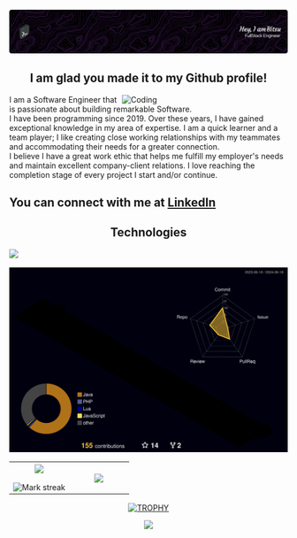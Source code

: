 <!-- ![MasterHead](https://developers.giphy.com/branch/master/static/api-512d36c09662682717108a38bbb5c57d.gif) -->
![MasterHead](./assets/gh-header-image.png)


<!-- <h1 align="center">Hi <img src="https://media.giphy.com/media/hvRJCLFzcasrR4ia7z/giphy.gif" width = "25px">, I'm Bitsu</h1> -->

<div>

  <h2 align="center">I am glad you made it to my Github profile!</h2>
  <div>
    <div width="49%">
      <img align="right" alt="Coding" width="300" src="https://cdn.dribbble.com/users/1162077/screenshots/3848914/programmer.gif">
    <div>
    <div aligh="left" width="49%">
      <p>
        I am a Software Engineer that is passionate about building remarkable Software.<br>I have been programming since 2019. Over these years, I have gained exceptional knowledge in my area of expertise. I am a quick learner and a team player; I like creating close working relationships with my teammates and accommodating their needs for a greater connection.<br>I believe I have a great work ethic that helps me fulfill my employer's needs and maintain excellent company-client relations. I love reaching the completion stage of every project I start and/or continue.
      </p>
    </div>
  </div>

</div>

## You can connect with me at [LinkedIn](https://www.linkedin.com/in/bitsumamo)

<!-- TODO
  Change technologies layuout
-->
<div>
  <h2 align="center">Technologies</h2>
  <!--tech stack icons-->
  <p width="100%">
    <a href="https://skillicons.dev">
      <img src="https://skillicons.dev/icons?i=nodejs,flutter,java,bootstrap,c,cpp,css,docker,spring,express,figma,sqlite,github,html,idea,prisma,js,linux,md,lua,mongodb,mysql,neovim,postman,py,react,redux,tailwind,ts,vscode,jquery" />
    </a>
  </p>
<div>

![](./profile-3d-contrib/profile-night-rainbow.svg)


<!--- stats & Trophy (start) -->
<p align="center">
  <!--- stats (start) -->
<table align="center">
<tr border="0">
<td width="50%" align="center">
  
  <img  align="center"  src="https://github-readme-stats.vercel.app/api?username=bitsumamo&theme=dark&show_icons=true&count_private=true&hide_border=true" />
  <br></br>
  <img  title="🔥 Get streak stats for your profile at git.io/streak-stats" alt="Mark streak" src="https://github-readme-streak-stats.herokuapp.com/?user=bitsumamo&theme=dark&hide_border=true" /> 
</td>

<td width="50%" align="center">

  <img  align="center"  src="https://github-readme-stats.anuraghazra1.vercel.app/api/top-langs/?username=bitsumamo&theme=dark&hide_border=true&no-bg=true&no-frame=true&langs_count=10"/>
  
  </td>
</tr>
</table>
<!--- stats (end) -->

<!--- trophy (start) -->
<div align=center>
  <a href="https://github.com/ryo-ma/github-profile-trophy" title="Go to Source">
      <img align="center" width=84% src="https://github-profile-trophy.vercel.app/?username=bitsumamo&theme=tokyonight&row=1&column=6&margin-h=15&margin-w=15&no-bg=true" alt="TROPHY" />
    </a>
  
</div>

</p>  

<div align=center>
  <a href="https://visitcount.itsvg.in">
    <img src="https://visitcount.itsvg.in/api?id=bitsumamo&label=Profile%20Views&color=12&icon=5&pretty=true" />
  </a>
</div>      
